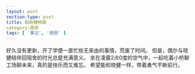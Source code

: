 ```yaml
---
layout: post
section-type: post
title: 和晓健畅聊
category:感想
tags: [ '事记', '感想' ]
---
```

好久没有更新，开了学便一直忙些无来由的事情，荒废了时间。
但是，偶尔与晓健结伴回宿舍的时光总是充满意义。
坐在凌晨2点0度的空气中，一起吃着小桥聊工场聊未来，真的是快乐而又难忘。
希望能和晓健一样，带着勇气不断前行。
